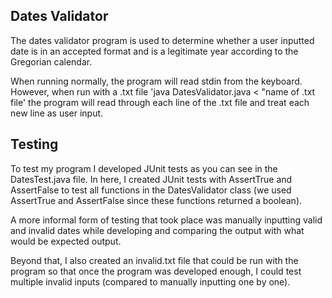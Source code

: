 ## Dates Validator

The dates validator program is used to determine whether a user inputted date is in an accepted format and is a legitimate year according to the Gregorian calendar.

When running normally, the program will read stdin from the keyboard. However, when run with a .txt file 'java DatesValidator.java < "name of .txt file' the program will read through each line of the .txt file and treat each new line as user input.

## Testing
To test my program I developed JUnit tests as you can see in the DatesTest.java file. In here, I created JUnit tests with AssertTrue and AssertFalse to test all functions in the DatesValidator class (we used AssertTrue and AssertFalse since these functions returned a boolean). 

A more informal form of testing that took place was manually inputting valid and invalid dates while developing and comparing the output with what would be expected output.

Beyond that, I also created an invalid.txt file that could be run with the program so that once the program was developed enough, I could test multiple invalid inputs (compared to manually inputting one by one).